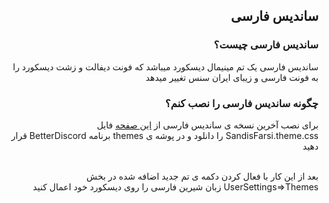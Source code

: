 <h2 dir="rtl">ساندیس فارسی</h2>
<div dir="rtl">
<h3 dir="rtl">ساندیس فارسی چیست؟</h3>
ساندیس فارسی یک تم مینیمال دیسکورد میباشد که فونت دیفالت و زشت دیسکورد را به فونت فارسی و زیبای ایران سنس تغییر میدهد

<h3 dir="rtl">چگونه ساندیس فارسی را نصب کنم؟</h3>
<p>برای نصب آخرین نسخه ی ساندیس فارسی از <a href="https://github.com/MasterBehzadi/SandisFarsi/releases/latest">این صفحه</a> فایل SandisFarsi.theme.css را دانلود و در پوشه ی themes برنامه BetterDiscord قرار دهید</p><br />
بعد از این کار با فعال کردن دکمه ی تم جدید اضافه شده در بخش UserSettings=>Themes زبان شیرین فارسی را روی دیسکورد خود اعمال کنید
</div>
